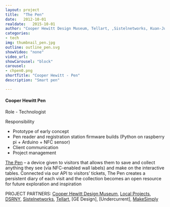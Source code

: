 ```yaml
---
layout: project
title:  "The Pen"
date:   2012-10-01
realdate:   2015-10-01
author: "Cooper Hewitt Design Museum, Tellart, ,Sistelnetworks, Kuan-Ju Wu"
categories:
- tech
img: thumbnail_pen.jpg
outline: outline_pen.svg
showVideo: "none"
video_url:
showCarousel: "block"
carousel:
- chpen0.png
shortTitle: "Cooper Hewitt - Pen"
description: "Smart pen"

---
```

#### Cooper Hewitt Pen ####

Role - Technologist

Responsibility

- Prototype of early concept
- Pen reader and registration station firmware builds (Python on raspberry pi + Arduino + NFC sensor)
- Client communication
- Project management



[The Pen](http://www.cooperhewitt.org/new-experience/designing-pen/) – a device given to visitors that allows them to save and collect anything they see (via NFC-enabled wall labels) and make on the interactive tables. Connected via our API to visitors’ tickets, The Pen creates a persistent diary of each visit and the collection becomes an open resource for future exploration and inspiration

PROJECT PARTNERS:
[Cooper Hewitt Design Museum](http://thesecretlittleagency.com/),
[Local Projects](http://localprojects.net/),
[DSRNY](http://www.dsrny.com/),
[Sistelnetworks](http://www.octopd.com/),
[Tellart](http://tellart.com),
[GE Design],
[Undercurrent],
[MakeSimply](http://makesimp.ly/)
